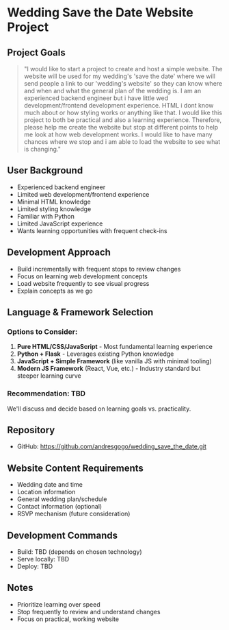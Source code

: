 # Wedding Save the Date Website Project

## Project Goals
> "I would like to start a project to create and host a simple website. The website will be used for my wedding's 'save the date' where we will send people a link to our 'wedding's website' so they can know where and when and what the general plan of the wedding is. I am an experienced backend engineer but i have little wed development/frontend development experience. HTML i dont know much about or how styling works or anything like that. I would like this project to both be practical and also a learning experience. Therefore, please help me create the website but stop at different points to help me look at how web development works. I would like to have many chances where we stop and i am able to load the website to see what is changing."

## User Background
- Experienced backend engineer
- Limited web development/frontend experience
- Minimal HTML knowledge
- Limited styling knowledge
- Familiar with Python
- Limited JavaScript experience
- Wants learning opportunities with frequent check-ins

## Development Approach
- Build incrementally with frequent stops to review changes
- Focus on learning web development concepts
- Load website frequently to see visual progress
- Explain concepts as we go

## Language & Framework Selection

### Options to Consider:
1. **Pure HTML/CSS/JavaScript** - Most fundamental learning experience
2. **Python + Flask** - Leverages existing Python knowledge
3. **JavaScript + Simple Framework** (like vanilla JS with minimal tooling)
4. **Modern JS Framework** (React, Vue, etc.) - Industry standard but steeper learning curve

### Recommendation: TBD
We'll discuss and decide based on learning goals vs. practicality.

## Repository
- GitHub: https://github.com/andresgogo/wedding_save_the_date.git

## Website Content Requirements
- Wedding date and time
- Location information
- General wedding plan/schedule
- Contact information (optional)
- RSVP mechanism (future consideration)

## Development Commands
- Build: TBD (depends on chosen technology)
- Serve locally: TBD
- Deploy: TBD

## Notes
- Prioritize learning over speed
- Stop frequently to review and understand changes
- Focus on practical, working website